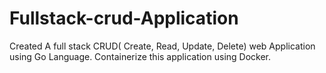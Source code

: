 # Fullstack-crud-Application
Created A full stack CRUD( Create, Read, Update, Delete) web Application using Go Language. Containerize this application using Docker.  
